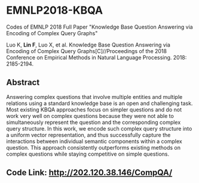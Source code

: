# EMNLP2018-KBQA
Codes of EMNLP 2018 Full Paper "Knowledge Base Question Answering via Encoding of Complex Query Graphs"

Luo K, **Lin F**, Luo X, et al. Knowledge Base Question Answering via Encoding of Complex Query Graphs[C]//Proceedings of the 2018 Conference on Empirical Methods in Natural Language Processing. 2018: 2185-2194.

## Abstract

Answering complex questions that involve multiple entities and multiple relations using a standard knowledge base is an open and challenging task. Most existing KBQA approaches focus on simpler questions and do not work very well on complex questions because they were not able to simultaneously represent the question and the corresponding complex query structure. In this work, we encode such complex query structure into a uniform vector representation, and thus successfully capture the interactions between individual semantic components within a complex question. This approach consistently outperforms existing methods on complex questions while staying competitive on simple questions.

## Code Link: http://202.120.38.146/CompQA/
